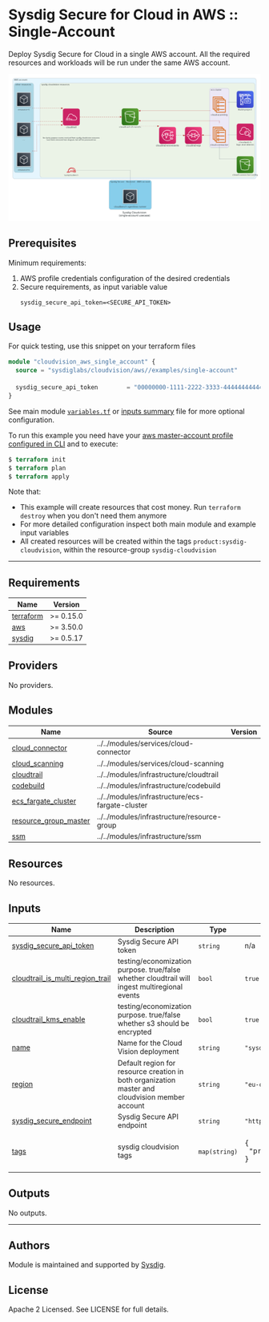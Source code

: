 # Sysdig Secure for Cloud in AWS :: Single-Account

Deploy Sysdig Secure for Cloud in a single AWS account. All the required resources and workloads will be run
under the same AWS account.

![organizational diagram](https://raw.githubusercontent.com/sysdiglabs/terraform-aws-cloudvision/master/examples/single-account/diagram-single.png)

## Prerequisites

Minimum requirements:

1. AWS profile credentials configuration of the desired credentials
1. Secure requirements, as input variable value
    ```
    sysdig_secure_api_token=<SECURE_API_TOKEN>
    ```

## Usage

For quick testing, use this snippet on your terraform files

```terraform
module "cloudvision_aws_single_account" {
  source = "sysdiglabs/cloudvision/aws//examples/single-account"

  sysdig_secure_api_token        = "00000000-1111-2222-3333-444444444444"
}
```

See main module [`variables.tf`](https://github.com/sysdiglabs/terraform-aws-cloudvision/blob/master/examples/single-account/variables.tf) or [inputs summary](#inputs) file for more optional configuration.

To run this example you need have your [aws master-account profile configured in CLI](https://docs.aws.amazon.com/cli/latest/userguide/cli-configure-profiles.html) and to execute:
```terraform
$ terraform init
$ terraform plan
$ terraform apply
```

Note that:
  - This example will create resources that cost money. Run `terraform destroy` when you don't need them anymore
  - For more detailed configuration inspect both main module and example input variables
  - All created resources will be created within the tags `product:sysdig-cloudvision`, within the resource-group `sysdig-cloudvision`

---


<!-- BEGINNING OF PRE-COMMIT-TERRAFORM DOCS HOOK -->
## Requirements

| Name | Version |
|------|---------|
| <a name="requirement_terraform"></a> [terraform](#requirement\_terraform) | >= 0.15.0 |
| <a name="requirement_aws"></a> [aws](#requirement\_aws) | >= 3.50.0 |
| <a name="requirement_sysdig"></a> [sysdig](#requirement\_sysdig) | >= 0.5.17 |

## Providers

No providers.

## Modules

| Name | Source | Version |
|------|--------|---------|
| <a name="module_cloud_connector"></a> [cloud\_connector](#module\_cloud\_connector) | ../../modules/services/cloud-connector |  |
| <a name="module_cloud_scanning"></a> [cloud\_scanning](#module\_cloud\_scanning) | ../../modules/services/cloud-scanning |  |
| <a name="module_cloudtrail"></a> [cloudtrail](#module\_cloudtrail) | ../../modules/infrastructure/cloudtrail |  |
| <a name="module_codebuild"></a> [codebuild](#module\_codebuild) | ../../modules/infrastructure/codebuild |  |
| <a name="module_ecs_fargate_cluster"></a> [ecs\_fargate\_cluster](#module\_ecs\_fargate\_cluster) | ../../modules/infrastructure/ecs-fargate-cluster |  |
| <a name="module_resource_group_master"></a> [resource\_group\_master](#module\_resource\_group\_master) | ../../modules/infrastructure/resource-group |  |
| <a name="module_ssm"></a> [ssm](#module\_ssm) | ../../modules/infrastructure/ssm |  |

## Resources

No resources.

## Inputs

| Name | Description | Type | Default | Required |
|------|-------------|------|---------|:--------:|
| <a name="input_sysdig_secure_api_token"></a> [sysdig\_secure\_api\_token](#input\_sysdig\_secure\_api\_token) | Sysdig Secure API token | `string` | n/a | yes |
| <a name="input_cloudtrail_is_multi_region_trail"></a> [cloudtrail\_is\_multi\_region\_trail](#input\_cloudtrail\_is\_multi\_region\_trail) | testing/economization purpose. true/false whether cloudtrail will ingest multiregional events | `bool` | `true` | no |
| <a name="input_cloudtrail_kms_enable"></a> [cloudtrail\_kms\_enable](#input\_cloudtrail\_kms\_enable) | testing/economization purpose. true/false whether s3 should be encrypted | `bool` | `true` | no |
| <a name="input_name"></a> [name](#input\_name) | Name for the Cloud Vision deployment | `string` | `"sysdig-cloudvision"` | no |
| <a name="input_region"></a> [region](#input\_region) | Default region for resource creation in both organization master and cloudvision member account | `string` | `"eu-central-1"` | no |
| <a name="input_sysdig_secure_endpoint"></a> [sysdig\_secure\_endpoint](#input\_sysdig\_secure\_endpoint) | Sysdig Secure API endpoint | `string` | `"https://secure.sysdig.com"` | no |
| <a name="input_tags"></a> [tags](#input\_tags) | sysdig cloudvision tags | `map(string)` | <pre>{<br>  "product": "sysdig-cloudvision"<br>}</pre> | no |

## Outputs

No outputs.
<!-- END OF PRE-COMMIT-TERRAFORM DOCS HOOK -->

---

## Authors

Module is maintained and supported by [Sysdig](https://sysdig.com).

## License

Apache 2 Licensed. See LICENSE for full details.
